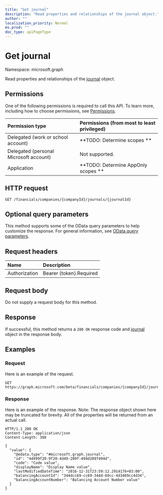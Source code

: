```yaml
---
title: "Get journal"
description: "Read properties and relationships of the journal object."
author: ""
localization_priority: Normal
ms.prod: ""
doc_type: apiPageType
---
```


# Get journal

Namespace: microsoft.graph

Read properties and relationships of the [journal](../resources/journal.md) object.

## Permissions
One of the following permissions is required to call this API. To learn more, including how to choose permissions, see [Permissions](/concepts/permissions-reference.md).

|Permission type|Permissions (from most to least privileged)|
|:---|:---|
|Delegated (work or school account)|**TODO: Determine scopes **|
|Delegated (personal Microsoft account)|Not supported.|
|Application|**TODO: Determine AppOnly scopes **|

## HTTP request
<!-- {
  "blockType": "ignored"
}
-->
``` http
GET /financials/companies/{companyId}/journals/{journalId}
```

## Optional query parameters
This method supports some of the OData query parameters to help customize the response. For general information, see [OData query parameters](/graph/query-parameters).

## Request headers
|Name|Description|
|:---|:---|
|Authorization|Bearer {token}.Required|

## Request body
Do not supply a request body for this method.

## Response
If successful, this method returns a `200 OK` response code and [journal](../resources/journal.md) object in the response body.

## Examples

### Request
Here is an example of the request.
<!-- {
  "blockType": "request",
  "name": "get_journal"
}
-->
``` http
GET https://graph.microsoft.com/beta/financials/companies/{companyId}/journals/{journalId}
```

### Response
Here is an example of the response. Note: The response object shown here may be truncated for brevity. All of the properties will be returned from an actual call.
<!-- {
  "blockType": "response",
  "truncated": true,
  "@odata.type": "microsoft.graph.journal"
}
-->
``` http
HTTP/1.1 200 OK
Content-Type: application/json
Content-Length: 388

{
  "value": {
    "@odata.type": "#microsoft.graph.journal",
    "id": "4d499f20-9f20-4d49-209f-494d209f494d",
    "code": "Code value",
    "displayName": "Display Name value",
    "lastModifiedDateTime": "2016-12-31T23:59:12.2914176+03:00",
    "balancingAccountId": "344dcc69-cc69-344d-69cc-4d3469cc4d34",
    "balancingAccountNumber": "Balancing Account Number value"
  }
}
```

